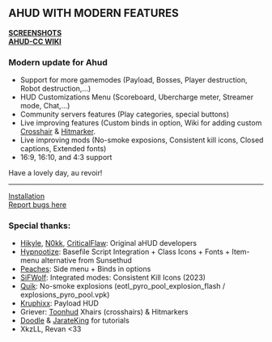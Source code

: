 ## AHUD WITH MODERN FEATURES
**[SCREENSHOTS](https://imgur.com/gallery/ahud-cc-9npCWPa)**  
**[AHUD-CC WIKI](https://github.com/jakadak/ahud-cc/wiki)**  

### Modern update for Ahud
- Support for more gamemodes (Payload, Bosses, Player destruction, Robot destruction,...)
- HUD Customizations Menu (Scoreboard, Ubercharge meter, Streamer mode, Chat,...)
- Community servers features (Play categories, special buttons)
- Live improving features (Custom binds in option, Wiki for adding custom [Crosshair](https://github.com/jakadak/ahud-cc/wiki/Crosshair) & [Hitmarker](https://github.com/jakadak/ahud-cc/wiki/Hitmarker).
- Live improving mods (No-smoke exposions, Consistent kill icons, Closed captions, Extended fonts)
- 16:9, 16:10, and 4:3 support

Have a lovely day, au revoir!  
***
[Installation](https://github.com/jakadak/ahud-cc/wiki/Installation)  
[Report bugs here](https://github.com/jakadak/ahud-cc/issues/new/choose)
  
### Special thanks:
- [Hikyle](https://github.com/Hikyle), [N0kk](https://github.com/N0kk), [CriticalFlaw](https://github.com/CriticalFlaw): Original aHUD developers  
- [Hypnootize](https://github.com/Hypnootize): Basefile Script Integration + Class Icons + Fonts + Item-menu alternative from Sunsethud  
- [Peaches](https://github.com/PapaPeach): Side menu + Binds in options  
- [SiFWolf](https://gamebanana.com/members/1417462): Integrated modes: Consistent Kill Icons (2023)  
- [Quik](https://www.teamfortress.tv/user/Quik): No-smoke explosions (eotl_pyro_pool_explosion_flash / explosions_pyro_pool.vpk)  
- [Kruphixx](https://github.com/Kruphixx): Payload HUD
- Griever: [Toonhud](https://steamcommunity.com/id/griiver/) Xhairs (crosshairs) & Hitmarkers  
- [Doodle](https://doodlesstuff.com/?p=tf2hud) & [JarateKing](https://github.com/JarateKing) for tutorials
- XkzLL, Revan <33